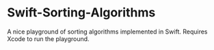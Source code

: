 # Swift-Sorting-Algorithms
A nice playground of sorting algorithms implemented in Swift. Requires Xcode to run the playground.
